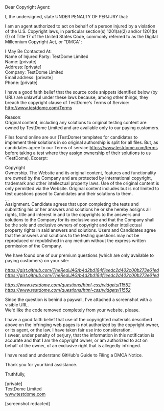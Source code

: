 Dear Copyright Agent:

I, the undersigned, state UNDER PENALTY OF PERJURY that:

I am an agent authorized to act on behalf of a person injured by a
violation of the U.S. Copyright laws, in particular section(s) 1201(a)(2)
and/or 1201(b)(1) of Title 17 of the United States Code, commonly referred
to as the Digital Millennium Copyright Act, or "DMCA";

I May Be Contacted At:  
Name of Injured Party: TestDome Limited  
Name: [private]  
Address: [private]  
Company: TestDome Limited  
Email address: [private]  
Phone: [private]

I have a good faith belief that the source code snippets identified below
(by URL) are unlawful under these laws because, among other things, they
breach the copyright clause of TestDome's Terms of Service:  
http://www.testdome.com/Terms

Reason:  
Original content, including any solutions to original testing content are
owned by TestDome Limited and are available only to our paying customers.

Files found online are our (TestDome) templates for candidates to implement
their solutions in so original authorship is split for all files. But, as
candidates agree to our Terms of service
<https://www.testdome.com/terms> before
taking a test where they assign ownership of their solutions to us
(TestDome). Excerpt:

Copyright  
Ownership. The Website and its original content, features and functionality
are owned by the Company and are protected by international copyright,
trademark and other intellectual property laws. Use of the original content
is only permitted via the Website. Original content includes but is not
limited to test questions posed to Candidates and their solutions to them.  
...  
Assignment. Candidate agrees that upon completing the tests and submitting
his or her answers and solutions he or she hereby assigns all rights, title
and interest in and to the copyrights to the answers and solutions to the
Company for its exclusive use and that the Company shall be the sole and
exclusive owners of copyright and other intellectual property rights in
said answers and solutions. Users and Candidates agree that the answers and
solutions to the testing questions may not be reproduced or republished in
any medium without the express written permission of the Company.

We have found one of our premium questions (which are only available to
paying customers) on your site:

*https://gist.github.com/TheRealJAG/b4d2bd164f1eedc2d402c00b273e61ed  
<https://gist.github.com/TheRealJAG/b4d2bd164f1eedc2d402c00b273e61ed>*

*https://www.testdome.com/questions/html-css/widgets/11552  
<https://www.testdome.com/questions/html-css/widgets/11552>*

Since the question is behind a paywall, I've attached a screenshot with a
visible URL.  
We'd like the code removed completely from your website, please.

I have a good faith belief that use of the copyrighted materials described
above on the infringing web pages is not authorized by the copyright owner,
or its agent, or the law. I have taken fair use into consideration.  
I swear, under penalty of perjury, that the information in this
notification is accurate and that I am the copyright owner, or am
authorized to act on behalf of the owner, of an exclusive right that is
allegedly infringed.

I have read and understand GitHub's Guide to Filing a DMCA Notice.

Thank you for your kind assistance.

Truthfully,

[private]  
TestDome Limited  
www.testdome.com

[screenshot redacted]
